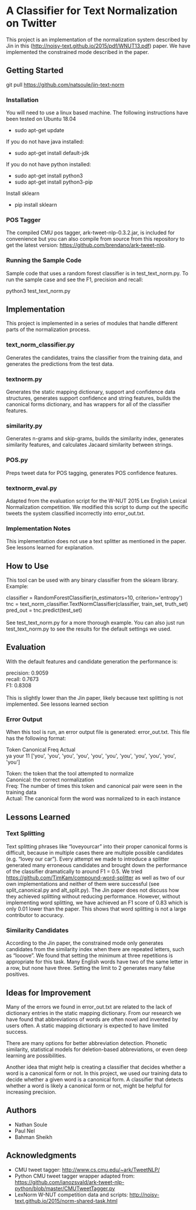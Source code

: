 # A Classifier for Text Normalization on Twitter

This project is an implementation of the normalization system described by Jin in this (<http://noisy-text.github.io/2015/pdf/WNUT13.pdf>) paper. We have implemented the constrained mode described in the paper.

## Getting Started

git pull https://github.com/natsoule/jin-text-norm

### Installation

You will need to use a linux based machine. The following instructions have been tested on Ubuntu 18.04

* sudo apt-get update

If you do not have java installed:

* sudo apt-get install default-jdk

If you do not have python installed: 

* sudo apt-get install python3
* sudo apt-get install python3-pip

Install sklearn

* pip install sklearn

### POS Tagger

The compiled CMU pos tagger, ark-tweet-nlp-0.3.2.jar, is included for convenience but you can also compile from source from this repository to get the latest version: https://github.com/brendano/ark-tweet-nlp. 

### Running the Sample Code

Sample code that uses a random forest classifier is in test_text_norm.py. To run the sample case and see the F1, precision and recall:

python3 test_text_norm.py

## Implementation

This project is implemented in a series of modules that handle different parts of the normalization process.

### text_norm_classifier.py

Generates the candidates, trains the classifier from the training data, and generates the predictions from the test data. 

### textnorm.py

Generates the static mapping dictionary, support and confidence data structures, generates support confidence and string features, builds the canonical forms dictionary, and has wrappers for all of the classifier features.

### similarity.py

Generates n-grams and skip-grams, builds the similarity index, generates similarity features, and calculates Jacaard similarity between strings.

### POS.py

Preps tweet data for POS tagging, generates POS confidence features.

### textnorm_eval.py

Adapted from the evaluation script for the W-NUT 2015 Lex English Lexical Normalization competition. We modified this script to dump out the specific tweets the system classified incorrectly into error_out.txt.

### Implementation Notes

This implementation does not use a text splitter as mentioned in the paper. See lessons learned for explanation.

## How to Use

This tool can be used with any binary classifier from the sklearn library. Example:

classifier = RandomForestClassifier(n_estimators=10, criterion='entropy')<br/>
tnc = text_norm_classifier.TextNormClassifier(classifier, train_set, truth_set)<br/>
pred_out = tnc.predict(test_set)<br/><br/>
See test_text_norm.py for a more thorough example. You can also just run test_text_norm.py to see the results for the default settings we used.

## Evaluation

With the default features and candidate generation the performance is:

precision: 0.9059<br/>
recall:   0.7673<br/>
F1:       0.8308<br/><br/>
This is slightly lower than the Jin paper, likely because text splitting is not implemented. See lessons learned section

### Error Output
When this tool is run, an error output file is generated: error_out.txt. This file has the following format:

Token   Canonical   Freq    Actual<br/>
ya      your    11      ['you', 'you', 'you', 'you', 'you', 'you', 'you', 'you', 'you', 'you', 'you']

Token: the token that the tool attempted to normalize<br/>
Canonical: the correct normalization<br/>
Freq: The number of times this token and canonical pair were seen in the training data<br/>
Actual: The canonical form the word was normalized to in each instance

## Lessons Learned

### Text Splitting

Text splitting phrases like “loveyourcar” into their proper canonical forms is difficult, because in multiple cases there are multiple possible candidates (e.g. “lovey our car”). Every attempt we made to introduce a splitter generated many erroneous candidates and brought down the performance of the classifier dramatically to around F1 = 0.5. We tried https://github.com/TimKam/compound-word-splitter as well as two of our own implementations and neither of them were successful (see split_canonical.py and alt_split.py). The Jin paper does not discuss how they achieved splitting without reducing performance. However, without implementing word splitting, we have achieved an F1 score of 0.83 which is only 0.01 lower than the paper. This shows that word splitting is not a large contributor to accuracy.

### Similarity Candidates

According to the Jin paper, the constrained mode only generates candidates from the similarity index when there are repeated letters, such as “looove”. We found that setting the minimum at three repetitions is appropriate for this task. Many English words have two of the same letter in a row, but none have three. Setting the limit to 2 generates many false positives.

## Ideas for Improvement

Many of the errors we found in error_out.txt are related to the lack of dictionary entries in the static mapping dictionary. From our research we have found that abbreviations of words are often novel and invented by users often. A static mapping dictionary is expected to have limited success. 

There are many options for better abbreviation detection. Phonetic similarity, statistical models for deletion-based abbreviations, or even deep learning are possibilities.

Another idea that might help is creating a classifier that decides whether a word is a canonical form or not. In this project, we used our training data to decide whether a given word is a canonical form. A classifier that detects whether a word is likely a canonical form or not, might be helpful for increasing precision.

## Authors

* Nathan Soule
* Paul Nel
* Bahman Sheikh

## Acknowledgments

* CMU tweet tagger: http://www.cs.cmu.edu/~ark/TweetNLP/
* Python CMU tweet tagger wrapper adapted from: https://github.com/ianozsvald/ark-tweet-nlp-python/blob/master/CMUTweetTagger.py
* LexNorm W-NUT competition data and scripts: http://noisy-text.github.io/2015/norm-shared-task.html
